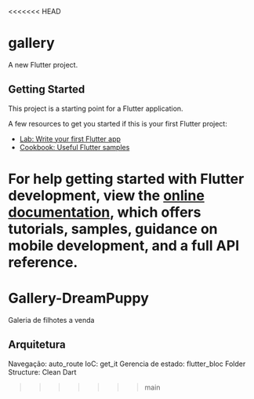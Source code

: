 <<<<<<< HEAD
# gallery

A new Flutter project.

## Getting Started

This project is a starting point for a Flutter application.

A few resources to get you started if this is your first Flutter project:

- [Lab: Write your first Flutter app](https://docs.flutter.dev/get-started/codelab)
- [Cookbook: Useful Flutter samples](https://docs.flutter.dev/cookbook)

For help getting started with Flutter development, view the
[online documentation](https://docs.flutter.dev/), which offers tutorials,
samples, guidance on mobile development, and a full API reference.
=======
# Gallery-DreamPuppy
Galeria de filhotes a venda

## Arquitetura
Navegação: auto_route
IoC: get_it 
Gerencia de estado: flutter_bloc
Folder Structure: Clean Dart
>>>>>>> main
